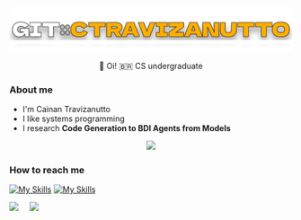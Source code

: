 <p align="center"><img src="assets/gitctravizanutto.png" width="600"/></p>
<p align=center>👋 Oi! 🇧🇷 CS undergraduate</p>

### About me
- I'm Cainan Travizanutto
- I like systems programming
- I research **Code Generation to BDI Agents from Models**

<p align=center>
    <img src="https://skillicons.dev/icons?i=c,cpp,cmake,git,linux,py,java"/>
</p>

### How to reach me
[![My Skills](https://skillicons.dev/icons?i=gmail)](mailto:cainantravizanutto@alunos.utfpr.edu.br)
[![My Skills](https://skillicons.dev/icons?i=linkedin)](https://www.linkedin.com/in/cainan-travizanutto-27869420a/)

<div class='container'>
    <img style="height: auto; width: 53%;" class="img" src="https://github-readme-stats.vercel.app/api?username=ctravizanutto&show_icons=true&bg_color=7d7e80&text_color=ffbb00&title_color=ffffff&icon_color=ffffff&rank_icon=github" />
&nbsp;
&nbsp;
    <img style="height: auto; width: 40%;" class="img" src="https://github-readme-stats.vercel.app/api/top-langs/?username=ctravizanutto&bg_color=7d7e80&text_color=ffbb00&layout=compact&title_color=ffffff&icon_color=ffffff" />
</div>
